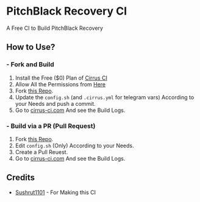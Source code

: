 # PitchBlack Recovery CI
A Free CI to Build PitchBlack Recovery

## How to Use?
### - Fork and Build

1. Install the Free ($0) Plan of [Cirrus CI](https://github.com/marketplace/cirrus-ci)
2. Allow All the Permissions from [Here](https://github.com/apps/cirrus-ci/installations/new)
3. Fork [this Repo](https://github.com/OrangeFoxRecovery/OrangeFox-CI.git).
4. Update the ```config.sh``` (and ```.cirrus.yml``` for telegram vars) According to your Needs and push a commit.
5. Go to [cirrus-ci.com](https://cirrus-ci.com) And see the Build Logs.

### - Build via a PR (Pull Request)
1. Fork [this Repo](https://github.com/OrangeFoxRecovery/OrangeFox-CI.git).
2. Edit ```config.sh``` (Only) According to your Needs.
3. Create a Pull Reuest.
4. Go to [cirrus-ci.com](https://cirrus-ci.com) And see the Build Logs.

## Credits
- [Sushrut1101](https://github.com/Sushrut1101) - For Making this CI
